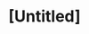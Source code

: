 ---
pid: LS84
title: "[Untitled]"
location_transcription: A park
zipcode: '19142'
outside_phl: 
neighborhood: Elmwood,Southwest Philadelphia
age: '28'
age_range: 20-29
instagram: 
image_file_name: LS_84.jpg
proposal_transcription: |-
  A statue-based collage of different photographs of the city and its people painted on Penn's silhouette.
  Some paintings are replicas of artwork found in the city lime the ones in South Philly or in West Philly.
  A few are pieces of the museum.
topic: Art,Philadelphia
topic_summary: 0, 0
type: Sculpture Statue,Image
keywords_other: Collage; Photographs, City; Artworks; Penn
credit: 
image_labels: A statue with photographs and paintings covering it.
twitter: 
facebook: 
permalink: "/monuments/ls84/"
layout: item-page
---